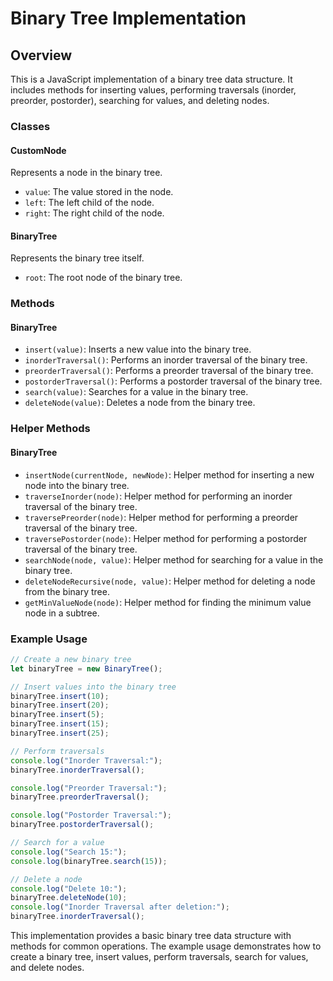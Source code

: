 

Binary Tree Implementation
==========================

Overview
--------

This is a JavaScript implementation of a binary tree data structure. It includes methods for inserting values, performing traversals (inorder, preorder, postorder), searching for values, and deleting nodes.

### Classes

#### CustomNode

Represents a node in the binary tree.

*   `value`: The value stored in the node.
*   `left`: The left child of the node.
*   `right`: The right child of the node.

#### BinaryTree

Represents the binary tree itself.

*   `root`: The root node of the binary tree.

### Methods

#### BinaryTree

*   `insert(value)`: Inserts a new value into the binary tree.
*   `inorderTraversal()`: Performs an inorder traversal of the binary tree.
*   `preorderTraversal()`: Performs a preorder traversal of the binary tree.
*   `postorderTraversal()`: Performs a postorder traversal of the binary tree.
*   `search(value)`: Searches for a value in the binary tree.
*   `deleteNode(value)`: Deletes a node from the binary tree.

### Helper Methods

#### BinaryTree

*   `insertNode(currentNode, newNode)`: Helper method for inserting a new node into the binary tree.
*   `traverseInorder(node)`: Helper method for performing an inorder traversal of the binary tree.
*   `traversePreorder(node)`: Helper method for performing a preorder traversal of the binary tree.
*   `traversePostorder(node)`: Helper method for performing a postorder traversal of the binary tree.
*   `searchNode(node, value)`: Helper method for searching for a value in the binary tree.
*   `deleteNodeRecursive(node, value)`: Helper method for deleting a node from the binary tree.
*   `getMinValueNode(node)`: Helper method for finding the minimum value node in a subtree.

### Example Usage

```javascript
// Create a new binary tree
let binaryTree = new BinaryTree();

// Insert values into the binary tree
binaryTree.insert(10);
binaryTree.insert(20);
binaryTree.insert(5);
binaryTree.insert(15);
binaryTree.insert(25);

// Perform traversals
console.log("Inorder Traversal:");
binaryTree.inorderTraversal();

console.log("Preorder Traversal:");
binaryTree.preorderTraversal();

console.log("Postorder Traversal:");
binaryTree.postorderTraversal();

// Search for a value
console.log("Search 15:");
console.log(binaryTree.search(15));

// Delete a node
console.log("Delete 10:");
binaryTree.deleteNode(10);
console.log("Inorder Traversal after deletion:");
binaryTree.inorderTraversal();
```

This implementation provides a basic binary tree data structure with methods for common operations. The example usage demonstrates how to create a binary tree, insert values, perform traversals, search for values, and delete nodes.